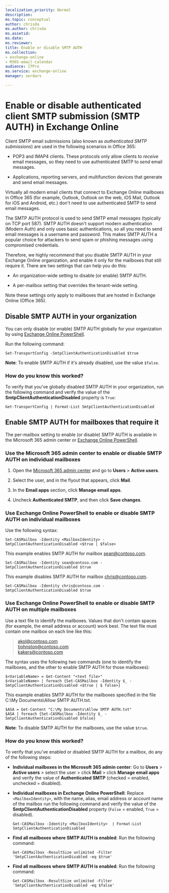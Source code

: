 ```yaml
---
localization_priority: Normal
description:
ms.topic: conceptual
author: chrisda
ms.author: chrisda
ms.assetid:
ms.date:
ms.reviewer:
title: Enable or disable SMTP AUTH
ms.collection:
- exchange-online
- M365-email-calendar
audience: ITPro
ms.service: exchange-online
manager: serdars

---
```


# Enable or disable authenticated client SMTP submission (SMTP AUTH) in Exchange Online

Client SMTP email submissions (also known as _authenticated SMTP submissions_) are used in the following scenarios in Office 365:

- POP3 and IMAP4 clients. These protocols only allow clients to _receive_ email messages, so they need to use authenticated SMTP to _send_ email messages.

- Applications, reporting servers, and multifunction devices that generate and send email messages.

Virtually all modern email clients that connect to Exchange Online mailboxes in Office 365 (for example, Outlook, Outlook on the web, iOS Mail, Outlook for iOS and Android, etc.) don't need to use authenticated SMTP to send email messages.

The SMTP AUTH protocol is used to send SMTP email messages (typically on TCP port 587). SMTP AUTH doesn't support modern authentication (Modern Auth) and only uses basic authentications, so all you need to send email messages is a username and password. This makes SMTP AUTH a popular choice for attackers to send spam or phishing messages using compromised credentials.

Therefore, we highly recommend that you disable SMTP AUTH in your Exchange Online organization, and enable it only for the mailboxes that still require it. There are two settings that can help you do this:

- An organization-wide setting to disable (or enable) SMTP AUTH.

- A per-mailbox setting that overrides the tenant-wide setting.

Note these settings only apply to mailboxes that are hosted in Exchange Online (Office 365).

## Disable SMTP AUTH in your organization

You can only disable (or enable) SMTP AUTH globally for your organization by using [Exchange Online PowerShell](https://go.microsoft.com/fwlink/p/?LinkId=396554).

Run the following command:

```
Set-TransportConfig -SmtpClientAuthenticationDisabled $true
```

**Note**: To enable SMTP AUTH if it's already disabled, use the value `$false`.

### How do you know this worked?

To verify that you've globally disabled SMTP AUTH in your organization, run the following command and verify the value of the **SmtpClientAuthenticationDisabled** property is `True`:

```
Get-TransportConfig | Format-List SmtpClientAuthenticationDisabled
```

## Enable SMTP AUTH for mailboxes that require it

The per-mailbox setting to enable (or disable) SMTP AUTH is available in the Microsoft 365 admin center or [Exchange Online PowerShell](https://go.microsoft.com/fwlink/p/?LinkId=396554).

### Use the Microsoft 365 admin center to enable or disable SMTP AUTH on individual mailboxes

1. Open the [Microsoft 365 admin center](https://admin.microsoft.com) and go to **Users** \> **Active users**.

2. Select the user, and in the flyout that appears, click **Mail**.

3. In the **Email apps** section, click **Manage email apps**.

4. Uncheck **Authenticated SMTP**, and then click **Save changes**.

### Use Exchange Online PowerShell to enable or disable SMTP AUTH on individual mailboxes

Use the following syntax:

```
Set-CASMailbox -Identity <MailboxIdentity> -SmtpClientAuthenticationDisabled <$true | $false>
```

This example enables SMTP AUTH for mailbox sean@contoso.com.

```
Set-CASMailbox -Identity sean@contoso.com -SmtpClientAuthenticationDisabled $true
```

This example disables SMTP AUTH for mailbox chris@contoso.com.

```
Set-CASMailbox -Identity chris@contoso.com -SmtpClientAuthenticationDisabled $true
```

### Use Exchange Online PowerShell to enable or disable SMTP AUTH on multiple mailboxes

Use a text file to identify the mailboxes. Values that don't contain spaces (for example, the email address or account) work best. The text file must contain one mailbox on each line like this:

> akol@contoso.com <br> tjohnston@contoso.com <br> kakers@contoso.com

The syntax uses the following two commands (one to identify the mailboxes, and the other to enable SMTP AUTH for those mailboxes):

```
$<VariableName> = Get-Content "<text file>"
$<VariableName> | foreach {Set-CASMailbox -Identity $_ -SmtpClientAuthenticationDisabled <$true | $ false>}
```

This example enables SMTP AUTH for the mailboxes specified in the file C:\My Documents\Allow SMTP AUTH.txt.

```
$ASA = Get-Content "C:\My Documents\Allow SMTP AUTH.txt"
$ASA | foreach {Set-CASMailbox -Identity $_ -SmtpClientAuthenticationDisabled $false}
```

**Note**: To disable SMTP AUTH for the mailboxes, use the value `$true`.

### How do you know this worked?

To verify that you've enabled or disabled SMTP AUTH for a mailbox, do any of the following steps:

- **Individual mailboxes in the Microsoft 365 admin center**: Go to **Users** \> **Active users** \> select the user \> click **Mail** \> click **Manage email apps** and verify the value of **Authenticated SMTP** (checked = enabled, unchecked = disabled).

- **Individual mailboxes in Exchange Online PowerShell**: Replace `<MailboxIdentity>`, with the name, alias, email address or account name of the mailbox run the following command and verify the value of the **SmtpClientAuthenticationDisabled** property (`False` = enabled, `True` = disabled).

  ```
  Get-CASMailbox -Identity <MailboxIdentity>  | Format-List SmtpClientAuthenticationDisabled
  ```

- **Find all mailboxes where SMTP AUTH is enabled**: Run the following command:

  ```
  Get-CASMailbox -ResultSize unlimited -Filter 'SmtpClientAuthenticationDisabled -eq $true'
  ```

- **Find all mailboxes where SMTP AUTH is enabled**: Run the following command:

  ```
  Get-CASMailbox -ResultSize unlimited -Filter 'SmtpClientAuthenticationDisabled -eq $false'
  ```
